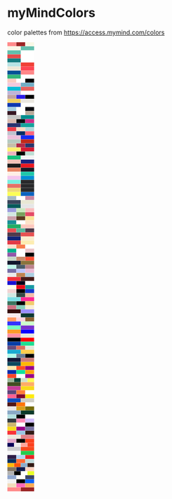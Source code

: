 # myMindColors
color palettes from https://access.mymind.com/colors

![color palettes preview](./colors.svg)
